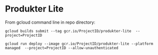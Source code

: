 # Produkter Lite

From gcloud command line in repo directory:

```
gcloud builds submit --tag gcr.io/ProjectID/produkter-lite  --project=ProjectID

gcloud run deploy --image gcr.io/ProjectID/produkter-lite --platform managed  --project=ProjectID --allow-unauthenticated
```
